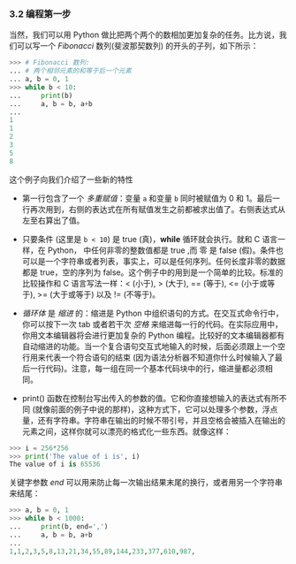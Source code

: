 ### 3.2 编程第一步
当然，我们可以用 Python 做比把两个两个的数相加更加复杂的任务。比方说，我们可以写一个 *Fibonacci* 数列(斐波那契数列) 的开头的子列，如下所示：
```python
>>> # Fibonacci 数列:
... # 两个相邻元素的和等于后一个元素
... a, b = 0, 1
>>> while b < 10:
...     print(b)
...     a, b = b, a+b
...
1
1
2
3
5
8
```

这个例子向我们介绍了一些新的特性

- 第一行包含了一个 *多重赋值*：变量 `a` 和变量 `b` 同时被赋值为 0 和 1。最后一行再次用到，右侧的表达式在所有赋值发生之前都被求出值了。右侧表达式从左至右算出了值。

- 只要条件 (这里是 `b < 10`) 是 true (真)，**while** 循环就会执行。就和 C 语言一样，在 Python， 中任何非零的整数值都是 true ,而 零 是 false (假)。条件也可以是一个字符串或者列表，事实上，可以是任何序列。任何长度非零的数据都是 true，空的序列为 false。这个例子中的用到是一个简单的比较。标准的比较操作和 C 语言写法一样：< (小于), > (大于), == (等于), <= (小于或等于), >= (大于或等于) 以及 != (不等于)。

- *循环体* 是 *缩进* 的：缩进是 Python 中组织语句的方式。在交互式命令行中，你可以按下一次 tab 或者若干次 *空格* 来缩进每一行的代码。在实际应用中，你用文本编辑器将会进行更加复杂的 Python 编程。比较好的文本编辑器都有自动缩进的功能。当一个复合语句交互式地输入的时候，后面必须跟上一个空行用来代表一个符合语句的结束 (因为语法分析器不知道你什么时候输入了最后一行代码)。注意，每一组在同一个基本代码块中的行，缩进量都必须相同。

- print() 函数在控制台写出传入的参数的值。它和你直接想输入的表达式有所不同 (就像前面的例子中说的那样)，这种方式下，它可以处理多个参数，浮点量，还有字符串。字符串在输出的时候不带引号，并且空格会被插入在输出的元素之间，这样你就可以漂亮的格式化一些东西。就像这样：
```python
>>> i = 256*256
>>> print('The value of i is', i)
The value of i is 65536
```

关键字参数 *end* 可以用来防止每一次输出结果末尾的换行，或者用另一个字符串来结尾：

```python
>>> a, b = 0, 1
>>> while b < 1000:
...     print(b, end=',')
...     a, b = b, a+b
...
1,1,2,3,5,8,13,21,34,55,89,144,233,377,610,987,
```
